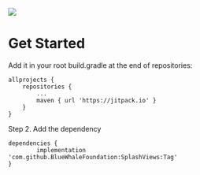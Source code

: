 [![](https://jitpack.io/v/BlueWhaleFoundation/SplashViews.svg)](https://jitpack.io/#BlueWhaleFoundation/SplashViews)

# Get Started
Add it in your root build.gradle at the end of repositories:

	allprojects {
		repositories {
			...
			maven { url 'https://jitpack.io' }
		}
	}
Step 2. Add the dependency

	dependencies {
	        implementation 'com.github.BlueWhaleFoundation:SplashViews:Tag'
	}